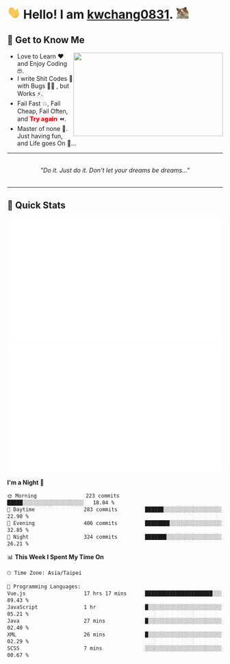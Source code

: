 <h1> <img src="./assets/hi.gif" height="30px"> Hello! I am <a href="https://github.com/kwchang0831">kwchang0831</a>. <img src="./assets/cool-cat.gif" height="30px"> </h1>
</h1>

## 🎉 Get to Know Me

<a href="#"><img align="right" src="https://media.tenor.com/S5qCffxIFdUAAAAC/the-muppet-kermit-the-frog.gif" width="349" height="195" /></a>

- Love to Learn ❤️ and Enjoy Coding 🤓.
- I write Shit Codes 💩 with Bugs 🐛🐛 , but Works ⚡️.
- Fail Fast 💥, Fail Cheap, Fail Often, and <span style="color:red;font-weight:800;">Try again</span> ⏪️.
- Master of none 🤪. Just having fun, and Life goes On 🌱...

<hr/>
<br/>
<div align="center">
<i>"Do it. Just do it. Don't let your dreams be dreams..." </i>
</div>
<br/>
<hr/>

## 🙈 Quick Stats

![overview](https://raw.githubusercontent.com/kwchang0831/kwchang0831/output/generated/overview.svg)
![languages](https://raw.githubusercontent.com/kwchang0831/kwchang0831/output/generated/languages.svg)

<!--START_SECTION:waka-->
**I'm a Night 🦉** 

```text
🌞 Morning                223 commits         █████░░░░░░░░░░░░░░░░░░░░   18.04 % 
🌆 Daytime                283 commits         ██████░░░░░░░░░░░░░░░░░░░   22.90 % 
🌃 Evening                406 commits         ████████░░░░░░░░░░░░░░░░░   32.85 % 
🌙 Night                  324 commits         ███████░░░░░░░░░░░░░░░░░░   26.21 % 
```


📊 **This Week I Spent My Time On** 

```text
🕑︎ Time Zone: Asia/Taipei

💬 Programming Languages: 
Vue.js                   17 hrs 17 mins      ██████████████████████░░░   89.43 % 
JavaScript               1 hr                █░░░░░░░░░░░░░░░░░░░░░░░░   05.21 % 
Java                     27 mins             █░░░░░░░░░░░░░░░░░░░░░░░░   02.40 % 
XML                      26 mins             █░░░░░░░░░░░░░░░░░░░░░░░░   02.29 % 
SCSS                     7 mins              ░░░░░░░░░░░░░░░░░░░░░░░░░   00.67 % 
```


<!--END_SECTION:waka-->

